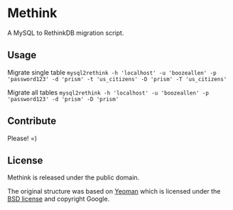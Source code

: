 # Methink

A MySQL to RethinkDB migration script.


## Usage

Migrate single table
```mysql2rethink -h 'localhost' -u 'boozeallen' -p 'password123' -d 'prism' -t 'us_citizens' -D 'prism' -T 'us_citizens'```

Migrate all tables
```mysql2rethink -h 'localhost' -u 'boozeallen' -p 'password123' -d 'prism' -D 'prism'```


## Contribute

Please! =)


## License

Methink is released under the public domain.

The original structure was based on [Yeoman](http://yeoman.io) which is licensed under the [BSD license](http://opensource.org/licenses/bsd-license.php) and copyright Google.
